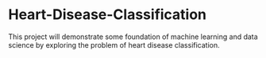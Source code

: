 # Heart-Disease-Classification
This project will demonstrate some foundation of machine learning and data science by exploring the problem of heart disease classification.
